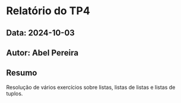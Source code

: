 # Relatório do TP4
## Data: 2024-10-03
## Autor: Abel Pereira

## Resumo
Resolução de vários exercícios sobre listas, listas de listas e listas de tuplos.
